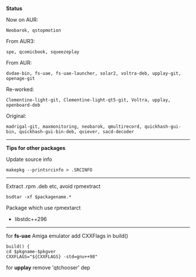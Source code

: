 **Status**

Now on AUR:

    Neobarok, qstopmotion

From AUR3: 

    spe, qcomicbook, squeezeplay

From AUR: 

    dvdae-bin, fs-uae, fs-uae-launcher, solar2, voltra-deb, upplay-git, openage-git

Re-worked:

    Clementine-light-git, Clementine-light-qt5-git, Voltra, upplay, openboard-deb

Original: 

    madrigal-git, maxmonitoring, neobarok, qmultirecord, quickhash-gui-bin, quickhash-gui-bin-deb, qviever, sacd-decoder

***

**Tips for other packages**

Update source info

    makepkg --printsrcinfo > .SRCINFO

***

Extract .rpm .deb etc, avoid rpmextract

    bsdtar -xf $packagename.*

Package which use rpmextarct

* libstdc++296

***

for **fs-uae** Amiga emulator add CXXFlags in build()

	build() {
	cd $pkgname-$pkgver
	CXXFLAGS="${CXXFLAGS} -std=gnu++98"

for **upplay** remove 'qtchooser' dep
